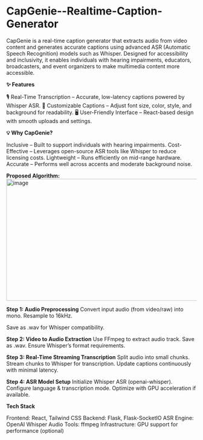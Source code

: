 # CapGenie--Realtime-Caption-Generator
CapGenie is a real-time caption generator that extracts audio from video content and generates accurate captions using advanced ASR (Automatic Speech Recognition) models such as Whisper. Designed for accessibility and inclusivity, it enables individuals with hearing impairments, educators, broadcasters, and event organizers to make multimedia content more accessible.

**✨ Features**

🎙 Real-Time Transcription – Accurate, low-latency captions powered by Whisper ASR.
🎨 Customizable Captions – Adjust font size, color, style, and background for readability.
🖥 User-Friendly Interface – React-based design with smooth uploads and settings.

**💡 Why CapGenie?**

Inclusive – Built to support individuals with hearing impairments.
Cost-Effective – Leverages open-source ASR tools like Whisper to reduce licensing costs.
Lightweight – Runs efficiently on mid-range hardware.
Accurate – Performs well across accents and moderate background noise.

**Proposed Algorithm:**
<img width="656" height="323" alt="image" src="https://github.com/user-attachments/assets/f8837990-6a7a-4fbc-bf15-118ec78341d8" />

**Step 1: Audio Preprocessing**
Convert input audio (from video/raw) into mono.
Resample to 16kHz.

Save as .wav for Whisper compatibility.

**Step 2: Video to Audio Extraction**
Use FFmpeg to extract audio track.
Save as .wav.
Ensure Whisper’s format requirements.

**Step 3: Real-Time Streaming Transcription**
Split audio into small chunks.
Stream chunks to Whisper for transcription.
Update captions continuously with minimal latency.

**Step 4: ASR Model Setup**
Initialize Whisper ASR (openai-whisper).
Configure language & transcription mode.
Optimize with GPU acceleration if available.

**Tech Stack**

Frontend: React, Tailwind CSS
Backend: Flask, Flask-SocketIO
ASR Engine: OpenAI Whisper
Audio Tools: ffmpeg
Infrastructure: GPU support for performance (optional)
